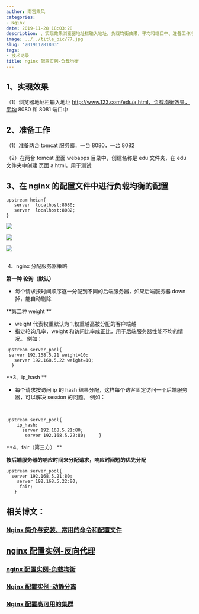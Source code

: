 ```yaml
---
author: 南宫乘风
categories:
- Nginx
date: 2019-11-28 18:03:28
description: 、实现效果浏览器地址栏输入地址，负载均衡效果，平均和端口中、准备工作准备两台服务器，一台，一台在两台里面目录中，创建名称是文件夹，在文件夹中创建页面，用于测试、在的配置文件中进行负载均衡的配置、分配服。。。。。。。
image: ../../title_pic/77.jpg
slug: '201911281803'
tags:
- 技术记录
title: nginx 配置实例-负载均衡
---
```


<!--more-->

## 1、实现效果

（1）浏览器地址栏输入地址 http://www.123.com/edu/a.html，负载均衡效果，平均 8080 和 8081 端口中

## 2、准备工作

（1）准备两台 tomcat 服务器，一台 8080，一台 8082

（2）在两台 tomcat 里面 webapps 目录中，创建名称是 edu 文件夹，在 edu 文件夹中创建 页面 a.html，用于测试 

## 3、在 nginx 的配置文件中进行负载均衡的配置

```
upstream heian{
   server  localhost:8080;
   server  localhost:8082;
}
```

![](../../image/2019112817574981.png)

![](../../image/20191128175948286.png)

![](../../image/20191128180003645.png)

##   
 4、nginx 分配服务器策略

**第一种 轮询（默认）**

- 每个请求按时间顺序逐一分配到不同的后端服务器，如果后端服务器 down 掉，能自动剔除

**第二种 weight **

 -    weight 代表权重默认为 1,权重越高被分配的客户端越
 -    指定轮询几率，weight 和访问比率成正比，用于后端服务器性能不均的情况。 例如： 

```
upstream server_pool{   
 server 192.168.5.21 weight=10;  
   server 192.168.5.22 weight=10;   
  }
```

**3、ip\_hash **

- 每个请求按访问 ip 的 hash 结果分配，这样每个访客固定访问一个后端服务器，可以解决 session 的问题。 例如：

 

```
upstream server_pool{    
    ip_hash;   
      server 192.168.5.21:80;  
       server 192.168.5.22:80;     } 
```

**4、fair（第三方） **

**按后端服务器的响应时间来分配请求，响应时间短的优先分配**

```
upstream server_pool{  
  server 192.168.5.21:80; 
    server 192.168.5.22:80;
     fair;  
   }
```

## 相关博文：

### [Nginx 简介与安装、常用的命令和配置文件](https://blog.csdn.net/heian_99/article/details/103264404)

## [nginx 配置实例-反向代理](https://blog.csdn.net/heian_99/article/details/103292763)

### [nginx 配置实例-负载均衡](https://blog.csdn.net/heian_99/article/details/103298249)

### [Nginx 配置实例-动静分离](https://blog.csdn.net/heian_99/article/details/103391378)

### [Nginx 配置高可用的集群](https://blog.csdn.net/heian_99/article/details/103391454)